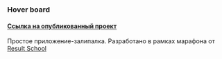 ### Hover board
#### [Ссылка на опубликованный проект](https://d-sapockij.github.io/Hover-board/)

Простое приложение-залипалка. Разработано в рамках марафона от [Result School](https://result.school/)
